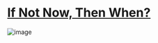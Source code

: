 # [If Not Now, Then When?](https://ifnotnow.tw)
![image](https://github.com/user-attachments/assets/c50028d4-f737-4779-8545-e86ea454aab7)
